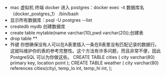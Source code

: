 * mac 虚拟机 终端 docker 进入 postgres：docker exec -it 数据库名（docker_postgres_1） /bin/bash
* 显示所有数据库：psql -U postgres --list
* createdb mydb 创建数据库
* create table mytable(name varchar(10),pwd varchar(20));创建表
* drop table **
* 外键 你想确保没有人可以在A表里插入一条在B表里没有匹配记录的数据行。这就叫维护你的表的参考完整性。这个方法有许多问题，而且非常不便，因此 PostgreSQL 可以为你做这些。
CREATE TABLE cities (
        city            varchar(80) primary key,
        location        point
);
CREATE TABLE weather (
        city            varchar(80) references cities(city),
        temp_lo         int,
        temp_hi         int,
);
